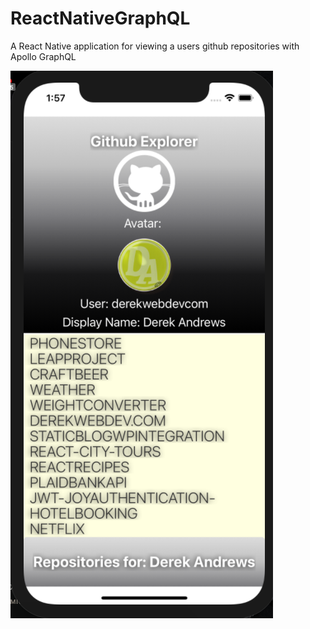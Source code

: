 # ReactNativeGraphQL
A React Native application for viewing a users github repositories with Apollo GraphQL

![image](https://raw.githubusercontent.com/derekwebdevcom/ReactNativeGraphQL/master/image.png)
